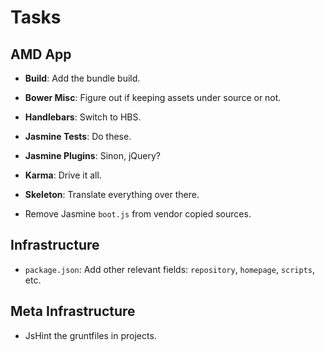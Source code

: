 Tasks
=====

## AMD App

* **Build**: Add the bundle build.
* **Bower Misc**: Figure out if keeping assets under source or not.
* **Handlebars**: Switch to HBS.
* **Jasmine Tests**: Do these.
* **Jasmine Plugins**: Sinon, jQuery?
* **Karma**: Drive it all.
* **Skeleton**: Translate everything over there.

* Remove Jasmine `boot.js` from vendor copied sources.

## Infrastructure

* `package.json`: Add other relevant fields: `repository`, `homepage`,
  `scripts`, etc.

## Meta Infrastructure

* JsHint the gruntfiles in projects.
